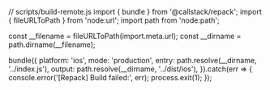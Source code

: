 // scripts/build-remote.js
import { bundle } from '@callstack/repack';
import { fileURLToPath } from 'node:url';
import path from 'node:path';

const __filename = fileURLToPath(import.meta.url);
const __dirname = path.dirname(__filename);

bundle({
  platform: 'ios',
  mode: 'production',
  entry: path.resolve(__dirname, '../index.js'),
  output: path.resolve(__dirname, '../dist/ios'),
}).catch(err => {
  console.error('[Repack] Build failed:', err);
  process.exit(1);
});
